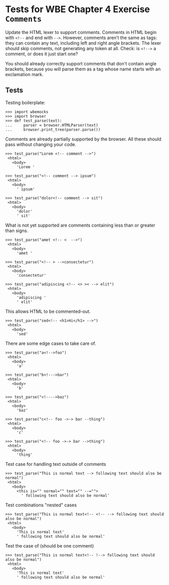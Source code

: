 Tests for WBE Chapter 4 Exercise `Comments`
===========================================

Update the HTML lexer to support comments. Comments in HTML begin with
`<!--` and end with `-->`. However, comments aren’t the same as tags:
they can contain any text, including left and right angle brackets.
The lexer should skip comments, not generating any token at all.
Check: is `<!-->` a comment, or does it just start one?

You should already correctly support comments that don't contain angle
brackets, because you will parse them as a tag whose name starts with
an exclamation mark.

Tests
-----

Testing boilerplate:

    >>> import wbemocks
    >>> import browser
    >>> def test_parse(text):
    ...     parser = browser.HTMLParser(text)
    ...     browser.print_tree(parser.parse())


Comments are already partially supported by the browser.
All these should pass without changing your code.

    >>> test_parse("Lorem <!-- comment -->")
     <html>
       <body>
         'Lorem '

    >>> test_parse("<!-- comment --> ipsum")
     <html>
       <body>
         ' ipsum'

    >>> test_parse("dolor<!-- comment --> sit")
     <html>
       <body>
         'dolor'
         ' sit'

What is not yet supported are comments containing less than or greater than
  signs.

    >>> test_parse("amet <!-- <  -->")
     <html>
       <body>
         'amet '

    >>> test_parse("<!-- > -->consectetur")
     <html>
       <body>
         'consectetur'

    >>> test_parse("adipiscing <!-- <> >< --> elit")
     <html>
       <body>
         'adipiscing '
         ' elit'

This allows HTML to be commented-out.

    >>> test_parse("sed<!-- <h1>Hi</h1> -->")
     <html>
       <body>
         'sed'

There are some edge cases to take care of.

    >>> test_parse("a<!-->foo")
     <html>
       <body>
         'a'

    >>> test_parse("b<!--->bar")
     <html>
       <body>
         'b'

    >>> test_parse("<!---->baz")
     <html>
       <body>
         'baz'

    >>> test_parse("c<!-- foo ->-> bar --thing")
     <html>
       <body>
         'c'

    >>> test_parse("<!-- foo ->-> bar -->thing")
     <html>
       <body>
         'thing'



Test case for handling text outside of comments

    >>> test_parse("This is normal text --> following text should also be normal")
     <html>
       <body>
         <this is="" normal="" text="" --="">
           ' following text should also be normal'


Test combinations "nested" cases

    >>> test_parse("This is normal text<!-- <!-- --> following text should also be normal")
     <html>
       <body>
         'This is normal text'
         ' following text should also be normal'


 Test the case of <!-- !--> (should be one comment)

    >>> test_parse("This is normal text<!-- !--> following text should also be normal")
     <html>
       <body>
         'This is normal text'
         ' following text should also be normal'

